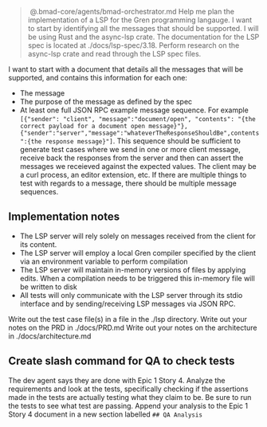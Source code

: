 > @.bmad-core/agents/bmad-orchestrator.md  Help me plan the implementation of a LSP for the Gren programming langauge. I want to start by identifying all the messages that should be supported. I will be using Rust and the async-lsp crate. The documentation for the LSP spec is located at ./docs/lsp-spec/3.18. Perform research on the async-lsp crate and read through the LSP spec files.

I want to start with a document that details all the messages that will be supported, and contains this information for each one:
- The message
- The purpose of the message as defined by the spec
- At least one full JSON RPC example message sequence. For example `[{"sender": "client", "message":"document/open", "contents": "{the correct payload for a document open message}"},{"sender":"server","message":"whateverTheResponseShouldBe",contents":{the response message}"]`. This sequence should be sufficient to generate test cases where we send in one or more client message, receive back the responses from the server and then can assert the messages we receieved against the expected values. The client may be a curl process, an editor extension, etc. If there are multiple things to test with regards to a message, there should be multiple message sequences.

## Implementation notes
- The LSP server will rely solely on messages received from the client for its content.
- The LSP server will employ a local Gren compiler specified by the client via an environment variable to perform compilation
- The LSP server will maintain in-memory versions of files by applying edits. When a compilation needs to be triggered this in-memory file will be written to disk
- All tests will only communicate with the LSP server through its stdio interface and by sending/receiving LSP messages via JSON RPC.

Write out the test case file(s) in a file in the ./lsp directory.
Write out your notes on the PRD in ./docs/PRD.md
Write out your notes on the architecture in ./docs/architecture.md

## Create slash command for QA to check tests

The dev agent says they are done with Epic 1 Story 4. Analyze the requirements and look at the tests, specifically checking if the assertions made in the tests are actually testing what they claim to be. Be sure to run the tests to see what test are passing. Append your analysis to the Epic 1 Story 4 document in a new section labelled `## QA Analysis`
